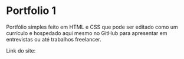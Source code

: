 # Portfolio 1

Portfólio simples feito em HTML e CSS que pode ser editado como um currículo e hospedado aqui mesmo no GitHub para apresentar em entrevistas ou até trabalhos freelancer.

Link do site: 
